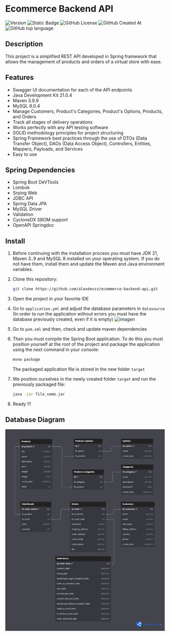 # Ecommerce Backend API
![Version](https://img.shields.io/badge/version-1.0.0-blue)
![Static Badge](https://img.shields.io/badge/build-in_deploy-red)
![GitHub License](https://img.shields.io/github/license/alexdevzz/ecommerce-backend-api?color=gren)
![GitHub Created At](https://img.shields.io/github/created-at/alexdevzz/ecommerce-backend-api)
![GitHub top language](https://img.shields.io/github/languages/top/alexdevzz/ecommerce-backend-api?color=purple)



## Description
This project is a simplified REST API developed in Spring framework that allows the management of products and orders of a virtual store with ease.

## Features
- Swagger UI documentation for each of the API endpoints
- Java Development Kit 21.0.4
- Maven 3.9.9
- MySQL 8.0.4
- Manage Customers, Product's Categories, Product's Options, Products, and Orders
- Track all stages of delivery operations
- Works perfectly with any API testing software
- SOLID methodology principles for project structuring
- Spring Framework best practices through the use of DTOs (Data Transfer Object), DAOs (Data Access Object), Controllers, Entities, Mappers, Payloads, and Services
- Easy to use

## Spring Dependencies
- Spring Boot DeVTools
- Lombok
- Srping Web
- JDBC API
- Spring Data JPA
- MySQL Driver
- Validation
- CycloneDX SBOM support
- OpenAPI Springdoc

## Install
1. Before continuing with the installation process you must have JDK 21, Maven 3..9 and MySQL 8 installed on your operating system. If you do not have them, install them and update the Maven and Java environment variables.
   
2. Clone this repository:
   ```bash
   git clone https://github.com/alexdevzz/ecommerce-backend-api.git
   ```
3. Open the project in your favorite IDE
   
4. Go to ```application.yml``` and adjust the database parameters in ```datasource``` (In order to run the application without errors you must have the database previously created, even if it is empty)
   ![imagen](https://github.com/user-attachments/assets/ae90c13c-7846-443e-b448-c9bab1d37034)
   
5. Go to ```pom.xml``` and then, check and update maven dependencies
   
6. Then you must compile the Spring Boot application. To do this you must position yourself at the root of the project and package the application using the next command in your console:
   ``` bash
   mvnw package
   ```
   The packaged application file is stored in the new folder ```target```
   
8. We position ourselves in the newly created folder ```target``` and run the previously packaged file:
    ``` bash
    java -jar file_name.jar
    ```

8. Ready !!!

## Database Diagram
![Alt text](src/main/resources/bd_diagram.png)





   
